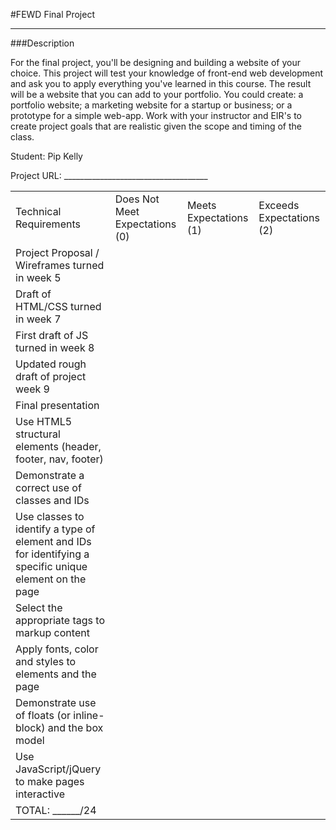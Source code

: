 #FEWD Final Project

---


###Description


For the final project, you'll be designing and building a website of your choice. This project will test your knowledge of front-end web development and ask you to apply everything you've learned in this course. The result will be a website that you can add to your portfolio.  You could create: a portfolio website; a marketing website for a startup or business; or a prototype for a simple web-app. Work with your instructor and EIR's to create project goals that are realistic given the scope and timing of the class.

Student: Pip Kelly

Project URL: ____________________________________

|                                                                                                         |                                |                        |                          |
|---------------------------------------------------------------------------------------------------------|--------------------------------|------------------------|--------------------------|
| Technical Requirements                                                                                  | Does Not Meet Expectations (0) | Meets Expectations (1) | Exceeds Expectations (2) |
| Project Proposal / Wireframes turned in week 5                                                          |                                |                        |                          |
| Draft of HTML/CSS turned in week 7                                                                      |                                |                        |                          |
| First draft of JS turned in week 8                                                                      |                                |                        |                          |
| Updated rough draft of project week 9                                                                   |                                |                        |                          |
| Final presentation                                                                                      |                                |                        |                          |
| Use HTML5 structural elements (header, footer, nav, footer)                                             |                                |                        |                          |
| Demonstrate a correct use of classes and IDs                                                            |                                |                        |                          |
| Use classes to identify a type of element and IDs for identifying a specific unique element on the page |                                |                        |                          |
| Select the appropriate tags to markup content                                                           |                                |                        |                          |
| Apply fonts, color and styles to elements and the page                                                  |                                |                        |                          |
| Demonstrate use of floats (or inline-block) and the box model                                           |                                |                        |                          |
| Use JavaScript/jQuery to make pages interactive                                                         |                                |                        |                          |
| TOTAL: ______/24                                                                                        |                                |                        |                          |
